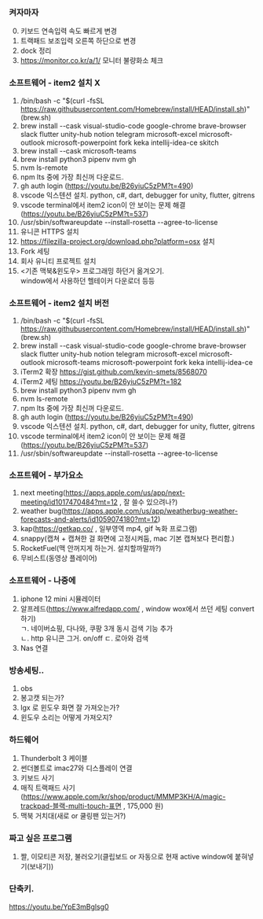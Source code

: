 ### 켜자마자
0. 키보드 연속입력 속도 빠르게 변경
1. 트랙패드 보조입력 오른쪽 하단으로 변경
2. dock 정리
3. https://monitor.co.kr/a/1/ 모니터 불량화소 체크

### 소프트웨어 - item2 설치 X
1. /bin/bash -c "$(curl -fsSL https://raw.githubusercontent.com/Homebrew/install/HEAD/install.sh)"  (brew.sh)
2. brew install --cask visual-studio-code google-chrome brave-browser slack flutter unity-hub notion telegram microsoft-excel microsoft-outlook microsoft-powerpoint fork keka intellij-idea-ce skitch
3. brew install --cask microsoft-teams
4. brew install python3 pipenv nvm gh
5. nvm ls-remote
6. npm lts 중에 가장 최신꺼 다운로드.
7. gh auth login (https://youtu.be/B26yiuC5zPM?t=490)
8.  vscode 익스텐션 설치.  python, c#, dart, debugger for unity, flutter, gitrens
9. vscode terminal에서 item2 icon이 안 보이는 문제 해결 (https://youtu.be/B26yiuC5zPM?t=537)
10. /usr/sbin/softwareupdate --install-rosetta --agree-to-license
11. 유니콘 HTTPS 설치
12. https://filezilla-project.org/download.php?platform=osx 설치
13. Fork 세팅
14. 회사 유니티 프로젝트 설치
15. <기존 맥북&윈도우> 프로그래밍 하던거 옮겨오기.  
    window에서 사용하던 헬테이커 다운로더 등등

### 소프트웨어 - item2 설치 버전
1. /bin/bash -c "$(curl -fsSL https://raw.githubusercontent.com/Homebrew/install/HEAD/install.sh)"  (brew.sh)
2. brew install --cask visual-studio-code google-chrome brave-browser slack flutter unity-hub notion telegram microsoft-excel microsoft-outlook microsoft-teams microsoft-powerpoint fork keka intellij-idea-ce
3. iTerm2 확장 https://gist.github.com/kevin-smets/8568070
4. iTerm2 세팅 https://youtu.be/B26yiuC5zPM?t=182
5. brew install python3 pipenv nvm gh
6. nvm ls-remote
7. npm lts 중에 가장 최신꺼 다운로드.
8. gh auth login (https://youtu.be/B26yiuC5zPM?t=490)
9.  vscode 익스텐션 설치.  python, c#, dart, debugger for unity, flutter, gitrens
10. vscode terminal에서 item2 icon이 안 보이는 문제 해결 (https://youtu.be/B26yiuC5zPM?t=537)
11. /usr/sbin/softwareupdate --install-rosetta --agree-to-license

### 소프트웨어 - 부가요소
1. next meeting(https://apps.apple.com/us/app/next-meeting/id1017470484?mt=12 , 잘 쓸수 있으려나?)
2. weather bug(https://apps.apple.com/us/app/weatherbug-weather-forecasts-and-alerts/id1059074180?mt=12)
3. kap(https://getkap.co/ , 일부영역 mp4, gif 녹화 프로그램)
4. snappy(캡쳐 + 캡쳐한 걸 화면에 고정시켜둠, mac 기본 캡쳐보다 편리함.)
5. RocketFuel(맥 안꺼지게 하는거. 설치할까말까?)
6. 무비스트(동영상 플레이어)

### 소프트웨어 - 나중에
1. iphone 12 mini 시뮬레이터
2. 알프레드(https://www.alfredapp.com/ , window wox에서 쓰던 세팅 convert 하기)  
ㄱ. 네이버쇼핑, 다나와, 쿠팡 3개 동시 검색 기능 추가  
ㄴ. http 유니콘 그거. on/off
ㄷ. 로아와 검색
3. Nas 연결

### 방송세팅..
1. obs
2. 봉고캣 되는가?
3. lgx 로 윈도우 화면 잘 가져오는가?
4. 윈도우 소리는 어떻게 가져오지?

### 하드웨어
1. Thunderbolt 3 케이블
2. 썬더볼트로 imac27와 디스플레이 연결
3. 키보드 사기
4. 매직 트랙패드 사기 (https://www.apple.com/kr/shop/product/MMMP3KH/A/magic-trackpad-블랙-multi-touch-표면 , 175,000 원)
5. 맥북 거치대(새로 or 쿨링팬 있는거?)

### 짜고 싶은 프로그램
1. 짤, 이모티콘 저장, 불러오기(클립보드 or 자동으로 현재 active window에 붙혀넣기(보내기))

### 단축키.
https://youtu.be/YpE3mBglsg0
